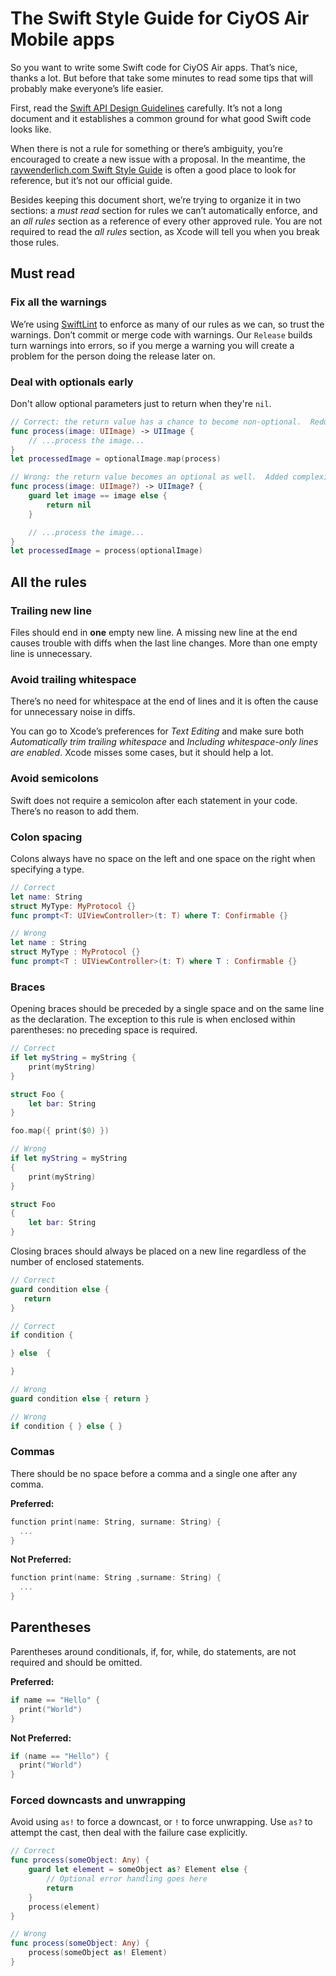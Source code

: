 # The Swift Style Guide for CiyOS Air Mobile apps

So you want to write some Swift code for CiyOS Air apps. That’s nice, thanks a
lot. But before that take some minutes to read some tips that will probably make
everyone’s life easier.

First, read the [Swift API Design
Guidelines](https://swift.org/documentation/api-design-guidelines/) carefully.
It’s not a long document and it establishes a common ground for what good Swift
code looks like.

When there is not a rule for something or there’s ambiguity, you’re encouraged
to create a new issue with a proposal. In the meantime, the [raywenderlich.com
Swift Style Guide](https://github.com/raywenderlich/swift-style-guide/) is often
a good place to look for reference, but it’s not our official guide.

Besides keeping this document short, we’re trying to organize it in two
sections: a _must read_ section for rules we can’t automatically enforce, and an
_all rules_ section as a reference of every other approved rule. You are not
required to read the _all rules_ section, as Xcode will tell you when you break
those rules.

## Must read

### Fix all the warnings

We’re using [SwiftLint](https://github.com/realm/SwiftLint) to enforce as many
of our rules as we can, so trust the warnings. Don’t commit or merge code with
warnings. Our `Release` builds turn warnings into errors, so if you merge a
warning you will create a problem for the person doing the release later on.

### Deal with optionals early

Don't allow optional parameters just to return when they're `nil`.

```swift
// Correct: the return value has a chance to become non-optional.  Reduced complexity.
func process(image: UIImage) -> UIImage {
    // ...process the image...
}
let processedImage = optionalImage.map(process)

// Wrong: the return value becomes an optional as well.  Added complexity.
func process(image: UIImage?) -> UIImage? {
    guard let image == image else {
        return nil
    }

    // ...process the image...
}
let processedImage = process(optionalImage)
```

## All the rules

### Trailing new line

Files should end in **one** empty new line. A missing new line at the end causes
trouble with diffs when the last line changes. More than one empty line is
unnecessary.

### Avoid trailing whitespace

There’s no need for whitespace at the end of lines and it is often the cause for
unnecessary noise in diffs.

You can go to Xcode’s preferences for _Text Editing_ and make sure both
_Automatically trim trailing whitespace_ and _Including whitespace-only lines
are enabled_. Xcode misses some cases, but it should help a lot.

### Avoid semicolons

Swift does not require a semicolon after each statement in your code. There’s no
reason to add them.

### Colon spacing

Colons always have no space on the left and one space on the right when
specifying a type.

```swift
// Correct
let name: String
struct MyType: MyProtocol {}
func prompt<T: UIViewController>(t: T) where T: Confirmable {}

// Wrong
let name : String
struct MyType : MyProtocol {}
func prompt<T : UIViewController>(t: T) where T : Confirmable {}
```

### Braces

Opening braces should be preceded by a single space and on the same line as the declaration. The exception to this rule is when enclosed within parentheses: no preceding space is required.

``` swift
// Correct
if let myString = myString {
    print(myString)
}

struct Foo {
    let bar: String
}

foo.map({ print($0) })

// Wrong
if let myString = myString
{
    print(myString)
}

struct Foo
{
    let bar: String
}
```

Closing braces should always be placed on a new line regardless of the number of enclosed statements.

```swift
// Correct
guard condition else {
   return
}

// Correct
if condition { 

} else  {

}

// Wrong
guard condition else { return }

// Wrong
if condition { } else { }
```

### Commas

There should be no space before a comma and a single one after any comma.

**Preferred:**
```swift
function print(name: String, surname: String) {
  ...
}
```

**Not Preferred:**
```swift
function print(name: String ,surname: String) {
  ...
}
```

## Parentheses

Parentheses around conditionals, if, for, while, do statements, are not required and should be omitted.

**Preferred:**
```swift
if name == "Hello" {
  print("World")
}
```

**Not Preferred:**
```swift
if (name == "Hello") {
  print("World")
}
```

### Forced downcasts and unwrapping

Avoid using `as!` to force a downcast, or `!` to force unwrapping. Use `as?` to attempt the cast, then deal with the failure case explicitly.

``` swift
// Correct
func process(someObject: Any) {
    guard let element = someObject as? Element else {
        // Optional error handling goes here
        return
    }
    process(element)
}

// Wrong
func process(someObject: Any) {
    process(someObject as! Element)
}
```